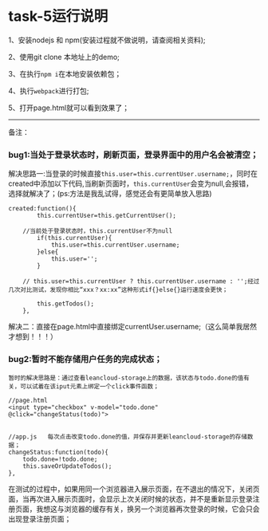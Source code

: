 # task-5运行说明

1、安装nodejs 和 npm(安装过程就不做说明，请查阅相关资料);

2、使用git clone 本地址上的demo;

3、在执行`npm i`在本地安装依赖包；

4、执行`webpack`进行打包;

5、打开page.html就可以看到效果了；

---

备注：
### bug1:当处于登录状态时，刷新页面，登录界面中的用户名会被清空；

解决思路一:当登录的时候直接`this.user=this.currentUser.username;`，同时在created中添加以下代码,当刷新页面时，`this.currentUser`会变为null,会报错，选择就解决了；(ps:方法是我乱试得，感觉还会有更简单放入思路)

```
created:function(){
		this.currentUser=this.getCurrentUser();

	//当前处于登录状态时，this.currentUser不为null
		if(this.currentUser){
			this.user=this.currentUser.username;
		}else{
			this.user='';
		}

	// this.user=this.currentUser ? this.currentUser.username : '';经过几次对比测试，发现你相比“xxx？xx:xx”这种形式if{}else{}运行速度会更快；

		this.getTodos();
	},
```
解决二：直接在page.html中直接绑定currentUser.username;（这么简单我居然才想到！！！）

### bug2:暂时不能存储用户任务的完成状态；

	暂时的解决思路是：通过查看leancloud-storage上的数据，该状态与todo.done的值有关，可以试着在该iput元素上绑定一个click事件函数；
```
//page.html
<input type="checkbox" v-model="todo.done" @click="changeStatus(todo)">


//app.js   每次点击改变todo.done的值，并保存并更新leancloud-storage的存储数据；
changeStatus:function(todo){
	todo.done=!todo.done; 
	this.saveOrUpdateTodos();
},

```


在测试的过程中，如果用同一个浏览器进入展示页面，在不退出的情况下，关闭页面，当再次进入展示页面时，会显示上次关闭时候的状态，并不是重新显示登录注册页面，我想这与浏览器的缓存有关，换另一个浏览器再次登录的时候，它会只会出现登录注册页面；

